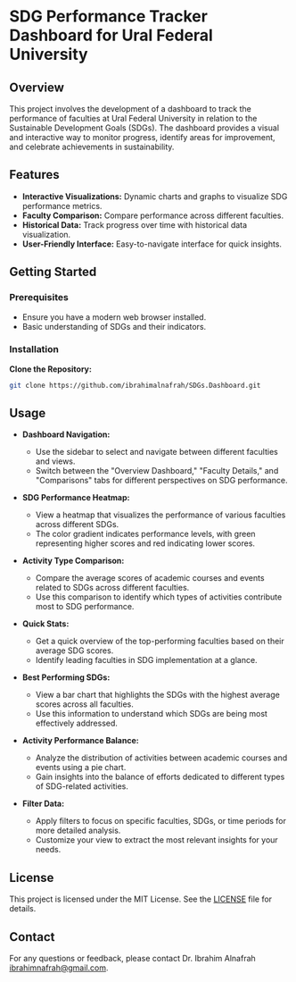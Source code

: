 # SDG Performance Tracker Dashboard for Ural Federal University

## Overview

This project involves the development of a dashboard to track the performance of faculties at Ural Federal University in relation to the Sustainable Development Goals (SDGs). The dashboard provides a visual and interactive way to monitor progress, identify areas for improvement, and celebrate achievements in sustainability.

## Features

- **Interactive Visualizations:** Dynamic charts and graphs to visualize SDG performance metrics.
- **Faculty Comparison:** Compare performance across different faculties.
- **Historical Data:** Track progress over time with historical data visualization.
- **User-Friendly Interface:** Easy-to-navigate interface for quick insights.

## Getting Started

### Prerequisites

- Ensure you have a modern web browser installed.
- Basic understanding of SDGs and their indicators.

### Installation

**Clone the Repository:**
   ```bash
   git clone https://github.com/ibrahimalnafrah/SDGs.Dashboard.git
   ```

## Usage

- **Dashboard Navigation:**
  - Use the sidebar to select and navigate between different faculties and views.
  - Switch between the "Overview Dashboard," "Faculty Details," and "Comparisons" tabs for different perspectives on SDG performance.

- **SDG Performance Heatmap:**
  - View a heatmap that visualizes the performance of various faculties across different SDGs.
  - The color gradient indicates performance levels, with green representing higher scores and red indicating lower scores.

- **Activity Type Comparison:**
  - Compare the average scores of academic courses and events related to SDGs across different faculties.
  - Use this comparison to identify which types of activities contribute most to SDG performance.

- **Quick Stats:**
  - Get a quick overview of the top-performing faculties based on their average SDG scores.
  - Identify leading faculties in SDG implementation at a glance.

- **Best Performing SDGs:**
  - View a bar chart that highlights the SDGs with the highest average scores across all faculties.
  - Use this information to understand which SDGs are being most effectively addressed.

- **Activity Performance Balance:**
  - Analyze the distribution of activities between academic courses and events using a pie chart.
  - Gain insights into the balance of efforts dedicated to different types of SDG-related activities.

- **Filter Data:**
  - Apply filters to focus on specific faculties, SDGs, or time periods for more detailed analysis.
  - Customize your view to extract the most relevant insights for your needs.


## License

This project is licensed under the MIT License. See the [LICENSE](LICENSE) file for details.

## Contact

For any questions or feedback, please contact Dr. Ibrahim Alnafrah [ibrahimnafrah@gmail.com](mailto:ibrahimnafrah@gmail.com).

